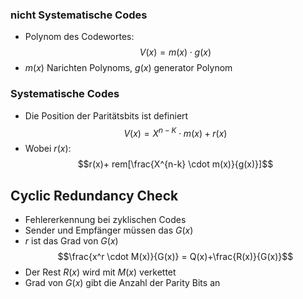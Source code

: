 ### nicht Systematische Codes

- Polynom des Codewortes:
$$V(x) = m(x) \cdot g(x)$$
- $m(x)$ Narichten Polynoms, $g(x)$ generator Polynom

### Systematische Codes
- Die Position der Paritätsbits ist definiert
$$V(x) = X^{n-K} \cdot m(x) +r(x)$$
- Wobei $r(x)$:
$$r(x)+ rem[\frac{X^{n-k} \cdot m(x)}{g(x)}]$$
## Cyclic Redundancy Check

- Fehlererkennung bei zyklischen Codes
- Sender und Empfänger müssen das $G(x)$
- $r$ ist das Grad von $G(x)$
$$\frac{x^r \cdot M(x)}{G(x)} = Q(x)+\frac{R(x)}{G(x)}$$
- Der Rest $R(x)$ wird mit $M(x)$ verkettet
- Grad von $G(x)$ gibt die Anzahl der Parity Bits an 